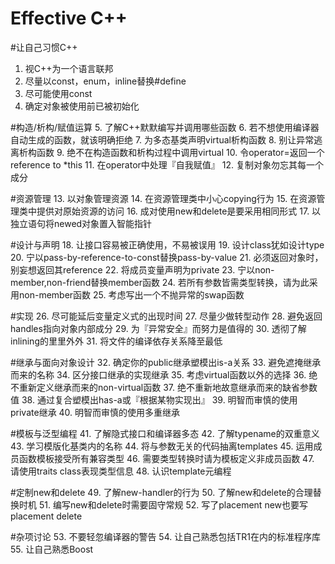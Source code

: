 Effective C++
==============

#让自己习惯C++
1. 视C++为一个语言联邦
2. 尽量以const，enum，inline替换#define
3. 尽可能使用const
4. 确定对象被使用前已被初始化

#构造/析构/赋值运算
5. 了解C++默默编写并调用哪些函数
6. 若不想使用编译器自动生成的函数，就该明确拒绝
7. 为多态基类声明virtual析构函数
8. 别让异常逃离析构函数
9. 绝不在构造函数和析构过程中调用virtual
10. 令operator=返回一个reference to *this
11. 在operator中处理『自我赋值』
12. 复制对象勿忘其每一个成分

#资源管理
13. 以对象管理资源
14. 在资源管理类中小心copying行为
15. 在资源管理类中提供对原始资源的访问
16. 成对使用new和delete是要采用相同形式
17. 以独立语句将newed对象置入智能指针

#设计与声明
18. 让接口容易被正确使用，不易被误用
19. 设计class犹如设计type
20. 宁以pass-by-reference-to-const替换pass-by-value
21. 必须返回对象时，别妄想返回其reference
22. 将成员变量声明为private
23. 宁以non-member,non-friend替换member函数
24. 若所有参数皆需类型转换，请为此采用non-member函数
25. 考虑写出一个不抛异常的swap函数

#实现
26. 尽可能延后变量定义式的出现时间
27. 尽量少做转型动作
28. 避免返回handles指向对象内部成分
29. 为『异常安全』而努力是值得的
30. 透彻了解inlining的里里外外
31. 将文件的编译依存关系降至最低

#继承与面向对象设计
32. 确定你的public继承塑模出is-a关系
33. 避免遮掩继承而来的名称
34. 区分接口继承的实现继承
35. 考虑virtual函数以外的选择
36. 绝不重新定义继承而来的non-virtual函数
37. 绝不重新地故意继承而来的缺省参数值
38. 通过复合塑模出has-a或『根据某物实现出』
39. 明智而审慎的使用private继承
40. 明智而审慎的使用多重继承

#模板与泛型编程
41. 了解隐式接口和编译器多态
42. 了解typename的双重意义
43. 学习模版化基类内的名称
44. 将与参数无关的代码抽离templates
45. 运用成员函数模板接受所有兼容类型
46. 需要类型转换时请为模板定义非成员函数
47. 请使用traits class表现类型信息
48. 认识template元编程

#定制new和delete
49. 了解new-handler的行为
50. 了解new和delete的合理替换时机
51. 编写new和delete时需要固守常规
52. 写了placement new也要写placement delete

#杂项讨论
53. 不要轻忽编译器的警告
54. 让自己熟悉包括TR1在内的标准程序库
55. 让自己熟悉Boost


